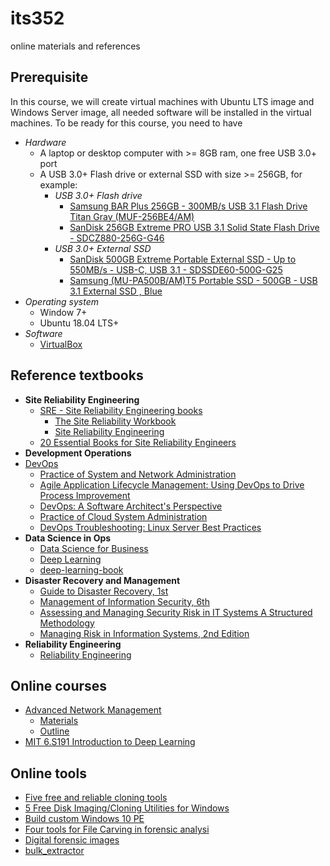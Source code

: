 # its352
online materials and references

## Prerequisite
In this course, we will create virtual machines with  Ubuntu LTS image and Windows Server image, all needed software will be installed  in the virtual machines. To be ready for this course, you need to have
* _Hardware_
  * A laptop or desktop computer with >= 8GB ram, one free USB 3.0+ port
  * A USB 3.0+ Flash drive or external SSD with size >= 256GB, for example:
    * _USB 3.0+ Flash drive_
      * [Samsung BAR Plus 256GB - 300MB/s USB 3.1 Flash Drive Titan Gray (MUF-256BE4/AM)](https://www.amazon.com/Samsung-BAR-Plus-32GB-MUF-32BE4/dp/B07BPKL2D2?ref\_=fsclp\_pl\_dp\_2&th=1)
      * [SanDisk 256GB Extreme PRO USB 3.1 Solid State Flash Drive - SDCZ880-256G-G46](https://www.amazon.com/dp/B01N7QDO7M/ref=emc\_b\_5\_t)
    * _USB 3.0+  External SSD_
      * [SanDisk 500GB Extreme Portable External SSD - Up to 550MB/s - USB-C, USB 3.1 - SDSSDE60-500G-G25](https://www.amazon.com/SanDisk-500GB-Extreme-Portable-External/dp/B078SWJ3CF/ref=sr\_1\_1?dchild=1&keywords=SanDisk\+500GB\+Extreme\+Portable\+External\+SSD\+-\+Up\+to\+550MB%2Fs\+-\+USB-C%2C\+USB\+3\.1\+-\+SDSSDE60-500G-G25&qid=1588950864&s=electronics&sr=1-1)
      * [Samsung (MU-PA500B/AM)T5 Portable SSD - 500GB - USB 3.1 External SSD , Blue ](https://www.amazon.com/Samsung-T5-Portable-SSD-MU-PA500B/dp/B073GZBT36?ref\_=fsclp\_pl\_dp\_3&th=1)
* _Operating system_
  * Window 7+ 
  * Ubuntu 18.04 LTS+
* _Software_
  * [VirtualBox](https://www.virtualbox.org/)

## Reference textbooks
* __Site Reliability Engineering__
  * [SRE - Site Reliability Engineering books](https://landing.google.com/sre/books/)
    * [The Site Reliability Workbook](https://landing.google.com/sre/workbook/toc/)
    * [Site Reliability Engineering](https://landing.google.com/sre/sre-book/toc/index.html)
  * [20 Essential Books for Site Reliability Engineers](https://blog.catchpoint.com/2020/02/26/20-essential-books-for-site-reliability-engineers/)
* __Development Operations__
* [DevOps](https://www.pearson.com/us/search-results-higher-education.html?_charset_=UTF-8&q=devops)
  * [Practice of System and Network Administration](https://www.pearson.com/us/higher-education/program/Limoncelli-Practice-of-System-and-Network-Administration-The-Volume-1-Dev-Ops-and-other-Best-Practices-for-Enterprise-IT-3rd-Edition/PGM281808.html)
  * [Agile Application Lifecycle Management: Using DevOps to Drive Process Improvement](https://www.pearson.com/us/higher-education/program/Aiello-Agile-Application-Lifecycle-Management-Using-Dev-Ops-to-Drive-Process-Improvement/PGM50632.html)
  * [DevOps: A Software Architect's Perspective](https://www.pearson.com/us/higher-education/program/Bass-Dev-Ops-A-Software-Architect-s-Perspective/PGM45870.html)
  * [Practice of Cloud System Administration](https://www.pearson.com/us/higher-education/program/Limoncelli-Practice-of-Cloud-System-Administration-The-Dev-Ops-and-SRE-Practices-for-Web-Services-Volume-2/PGM65967.html)
  * [DevOps Troubleshooting: Linux Server Best Practices](https://www.pearson.com/us/higher-education/program/Rankin-Dev-Ops-Troubleshooting-Linux-Server-Best-Practices/PGM281410.html)
* __Data Science in Ops__
  * [Data Science for Business](https://www.oreilly.com/library/view/data-science-for/9781449374273/)
  * [Deep Learning](https://www.deeplearningbook.org/)
  * [deep-learning-book](https://github.com/zsdonghao/deep-learning-book)
* __Disaster Recovery and Management__
  * [Guide to Disaster Recovery, 1st](https://www.cengage.com/c/guide-to-disaster-recovery-1e-erbschloe)
  * [Management of Information Security, 6th](https://www.cengage.com/c/management-of-information-security-6e-whitman/9781337405713PF/)
  * [Assessing and Managing Security Risk in IT Systems A Structured Methodology](https://www.taylorfrancis.com/books/9780203490426)
  * [Managing Risk in Information Systems, 2nd Edition](https://www.oreilly.com/library/view/managing-risk-in/9781284055955/)
* __Reliability Engineering__
  * [Reliability Engineering](https://www.pearson.com/us/higher-education/program/Rao-Reliability-Engineering/PGM276129.html)

## Online courses
* [Advanced Network Management](https://netman.aiops.org/courses/)
  * [Materials](https://netman.aiops.org/~peidan/ANM2019/)
  * [Outline](https://netman.aiops.org/courses/advanced-network-management-fall2018-syllabus-2/)
* [MIT 6.S191 Introduction to Deep Learning](http://introtodeeplearning.com/)


## Online tools
* [Five free and reliable cloning tools](https://www.techrepublic.com/blog/five-apps/five-free-and-reliable-cloning-tools/)
* [5 Free Disk Imaging/Cloning Utilities for Windows](https://www.online-tech-tips.com/computer-tips/backup-your-computer-by-making-an-image-of-your-hard-drive/)
* [Build custom Windows 10 PE](https://weblogs.asp.net/dixin/build-custom-windows-10-pe)
* [Four tools for File Carving in forensic analysi](https://www.andreafortuna.org/cybersecurity/four-tools-for-file-carving-in-forensic-analysis/)
* [Digital forensic images](https://digitalcorpora.org/corpora/disk-images)
* [bulk_extractor](https://github.com/simsong/bulk_extractor)

